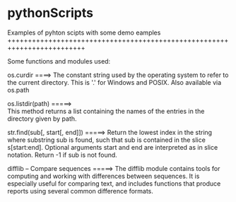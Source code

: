 pythonScripts
=============

Examples of pyhton scipts with some demo eamples
+++++++++++++++++++++++++++++++++++++++++++++++++++++++++++++++++++++++++

Some functions and modules used:

os.curdir ====>
The constant string used by the operating system to refer to the current directory. This is '.' for Windows and POSIX. Also available via os.path

os.listdir(path) =====>  
This method returns a list containing the names of the entries in the directory given by path.

str.find(sub[, start[, end]]) =====>
Return the lowest index in the string where substring sub is found, such that sub is contained in the slice s[start:end]. Optional arguments start and end are interpreted as in slice notation. Return -1 if sub is not found.

difflib – Compare sequences =====>
The difflib module contains tools for computing and working with differences between sequences. It is especially useful for comparing text, and includes functions that produce reports using several common difference formats.
